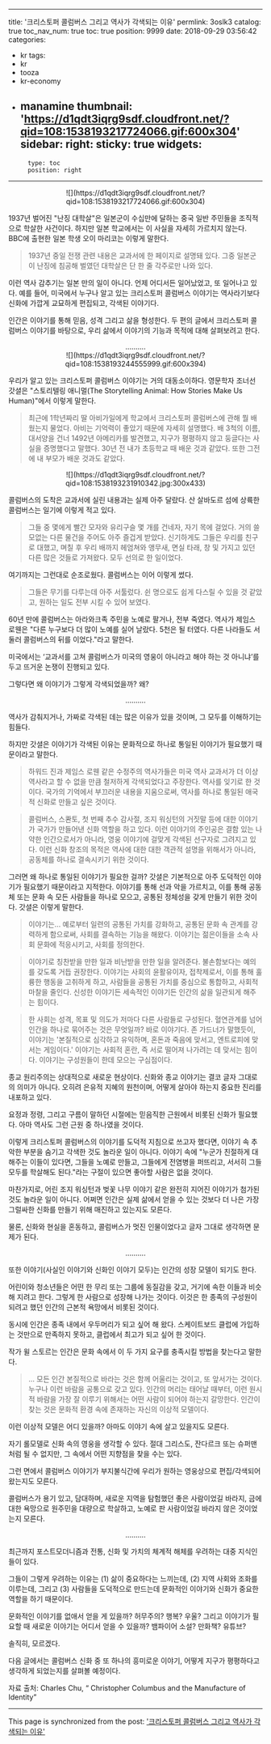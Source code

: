 
---
title: '크리스토퍼 콜럼버스 그리고 역사가 각색되는 이유'
permlink: 3oslk3
catalog: true
toc_nav_num: true
toc: true
position: 9999
date: 2018-09-29 03:56:42
categories:
- kr
tags:
- kr
- tooza
- kr-economy
- manamine
thumbnail: 'https://d1qdt3iqrg9sdf.cloudfront.net/?qid=108:1538193217724066.gif:600x304'
sidebar:
    right:
        sticky: true
widgets:
    -
        type: toc
        position: right
---


<center>  
![](https://d1qdt3iqrg9sdf.cloudfront.net/?qid=108:1538193217724066.gif:600x304)
</center>
  
1937년 벌어진 "난징 대학살"은 일본군이 수십만에 달하는 중국 일반 주민들을 조직적으로 학살한 사건이다. 하지만 일본 학교에서는 이 사실을 자세히 가르치지 않는다. BBC에 출현한 일본 학생 오이 마리코는 이렇게 말한다.
  
>1937년 중일 전쟁 관련 내용은 교과서에 한 페이지로 설명돼 있다. 그중 일본군이 난징에 침공해 벌였던 대학살은 단 한 줄 각주로만 나와 있다. 
  
이런 역사 감추기는 일본 만의 일이 아니다. 언제 어디서든 일어났었고, 또 일어나고 있다. 예를 들어, 미국에서 누구나 알고 있는 크리스토퍼 콜럼버스 이야기는 역사라기보다 신화에 가깝게 교묘하게 편집되고, 각색된 이야기다.
  
인간은 이야기를 통해 믿음, 성격 그리고 삶을 형성한다. 두 편의 글에서 크리스토퍼 콜럼버스 이야기를 바탕으로, 우리 삶에서 이야기의 기능과 목적에 대해 살펴보려고 한다.
  
<center>  
..........  
</center>
  
<center>  
![](https://d1qdt3iqrg9sdf.cloudfront.net/?qid=108:1538193244555999.gif:600x394)
</center>
  
우리가 알고 있는 크리스토퍼 콜럼버스 이야기는 거의 대동소이하다. 영문학자 조너선 갓셜은 "스토리텔링 애니멀(The Storytelling Animal: How Stories Make Us Human)"에서 이렇게 말한다.
  
>최근에 1학년짜리 딸 아비가일에게 학교에서 크리스토퍼 콜럼버스에 관해 뭘 배웠는지 물었다. 아비는 기억력이 좋았기 때문에 자세히 설명했다. 배 3척의 이름, 대서양을 건너 1492년 아메리카를 발견했고, 지구가 평평하지 않고 둥글다는 사실을 증명했다고 말했다. 30년 전 내가 초등학교 때 배운 것과 같았다. 또한 그전에 내 부모가 배운 것과도 같았다.
  
<center>  
![](https://d1qdt3iqrg9sdf.cloudfront.net/?qid=108:1538193231910342.jpg:300x433)
</center>
  
콜럼버스의 도착은 교과서에 실린 내용과는 실제 아주 달랐다. 산 살바도르 섬에 상륙한 콜럼버스는 일기에 이렇게 적고 있다. 
  
>그들 중 몇에게 빨간 모자와 유리구슬 몇 개를 건네자, 자기 목에 걸었다. 거의 쓸모없는 다른 물건을 주어도 아주 즐겁게 받았다. 신기하게도 그들은 우리를 친구로 대했고, 며칠 후 우리 배까지 헤엄쳐와 앵무새, 면실 타래, 창 및 가지고 있던 다른 많은 것들로 가져왔다. 모두 선의로 한 일이었다.
  
여기까지는 그런대로 순조로웠다. 콜럼버스는 이어 이렇게 썼다.
  
>그들은 무기를 다루는데 아주 서툴렀다. 쉰 명으로도 쉽게 다스릴 수 있을 것 같았고, 원하는 일도 전부 시킬 수 있어 보였다.
  
60년 만에 콜럼버스는 아라와크족 주민을 노예로 팔거나, 전부 죽였다. 역사가 제임스 로웬은 "다른 누구보다 더 많이 노예를 실어 날랐다. 5천은 될 터였다. 다른 나라들도 서둘러 콜럼버스의 뒤를 이었다."라고 말한다.
  
미국에서는 ‘교과서를 고쳐 콜럼버스가 미국의 영웅이 아니라고 해야 하는 것 아니냐’를 두고 뜨거운 논쟁이 진행되고 있다.
  
그렇다면 왜 이야기가 그렇게 각색되었을까? 왜?
  
<center>  
..........  
</center>
  
역사가 감춰지거나, 가짜로 각색된 데는 많은 이유가 있을 것이며, 그 모두를 이해하기는 힘들다. 
  
하지만 갓셜은 이야기가 각색된 이유는 문화적으로 하나로 통일된 이야기가 필요했기 때문이라고 말한다.
  
>하워드 진과 제임스 로웬 같은 수정주의 역사가들은 미국 역사 교과서가 더 이상 역사라고 할 수 없을 만큼 철저하게 각색되었다고 주장한다. 역사를 잊기로 한 것이다. 국가의 기억에서 부끄러운 내용을 지움으로써, 역사를 하나로 통일된 애국적 신화로 만들고 싶은 것이다.
  
> 콜럼버스, 스콴토, 첫 번째 추수 감사절, 조지 워싱턴의 거짓말 등에 대한 이야기가 국가가 만들어낸 신화 역할을 하고 있다. 이런 이야기의 주인공은 결함 있는 나약한 인간으로서가 아니라, 영웅 이야기에 걸맞게 각색된 선구자로 그려지고 있다. 이런 신화 창조의 목적은 역사에 대한 대한 객관적 설명을 위해서가 아니라, 공동체를 하나로 결속시키기 위한 것이다.
  
그러면 왜 하나로 통일된 이야기가 필요한 걸까? 갓셜은 기본적으로 아주 도덕적인 이야기가 필요했기 때문이라고 지적한다. 이야기를 통해 선과 악을 가르치고, 이를 통해 공동체 또는 문화 속 모든 사람들을 하나로 모으고, 공통된 정체성을 갖게 만들기 위한 것이다. 갓셜은 이렇게 말한다.
  
>이야기는... 예로부터 일련의 공통된 가치를 강화하고, 공통된 문화 속 관계를 강력하게 함으로써, 사회를 결속하는 기능을 해왔다. 이야기는 젊은이들을 소속 사회 문화에 적응시키고, 사회를 정의한다.
  
>이야기로 칭찬받을 만한 일과 비난받을 만한 일을 알려준다. 불손함보다는 예의를 갖도록 거듭 권장한다. 이야기는 사회의 윤활유이자, 접착제로서, 이를 통해 훌륭한 행동을 고취하게 하고, 사람들을 공통된 가치를 중심으로 통합하고, 사회적 마찰을 줄인다. 신성한 이야기든 세속적인 이야기든 인간의 삶을 일관되게 해주는 힘이다. 
  
>한 사회는 성격, 목표 및 의도가 저마다 다른 사람들로 구성된다. 혈연관계를 넘어 인간을 하나로 묶어주는 것은 무엇일까? 바로 이야기다. 존 가드너가 말했듯이, 이야기는 '본질적으로 심각하고 유익하며, 혼돈과 죽음에 맞서고, 엔트로피에 맞서는 게임이다.' 이야기는 사회적 혼란, 즉 서로 떨어져 나가려는 데 맞서는 힘이다. 이야기는 구성원들이 한데 모으는 구심점이다.
  
종교 원리주의는 상대적으로 새로운 현상이다. 신화와 종교 이야기는 결코 글자 그대로의 의미가 아니다. 오히려 은유적 지혜의 원천이며, 어떻게 살아야 하는지 중요한 진리를 내포하고 있다.
  
요정과 정령, 그리고 구름이 말하던 시절에는 믿음직한 근원에서 비롯된 신화가 필요했다. 아마 역사도 그런 근원 중 하나였을 것이다. 
  
이렇게 크리스토퍼 콜럼버스의 이야기를 도덕적 지침으로 쓰고자 했다면, 이야기 속 추악한 부분을 숨기고 각색한 것도 놀라운 일이 아니다. 이야기 속에 "누군가 친절하게 대해주는 이들이 있다면, 그들을 노예로 만들고, 그들에게 전염병을 퍼뜨리고, 서서히 그들 모두를 학살해도 된다."라는 구절이 있으면 좋아할 사람은 없을 것이다. 
  
마찬가지로, 어린 조지 워싱턴과 벚꽃 나무 이야기 같은 완전히 지어진 이야기가 첨가된 것도 놀라운 일이 아니다. 어쩌면 인간은 실제 삶에서 얻을 수 있는 것보다 더 나은 가장 그럴싸한 신화를 만들기 위해 매진하고 있는지도 모른다. 
  
물론, 신화와 현실을 혼동하고, 콜럼버스가 멋진 인물이었다고 글자 그대로 생각하면 문제가 된다. 
  
  
<center>  
..........  
</center>
  
또한 이야기(사실인 이야기와 신화인 이야기 모두)는 인간의 성장 모델이 되기도 한다.
  
어린이와 청소년들은 어떤 한 무리 또는 그룹에 동질감을 갖고, 거기에 속한 이들과 비슷해 지려고 한다. 그렇게 한 사람으로 성장해 나가는 것이다. 이것은 한 종족의 구성원이 되려고 했던 인간의 근본적 욕망에서 비롯된 것이다. 
  
동시에 인간은 종족 내에서 우두머리가 되고 싶어 해 왔다. 스케이트보드 클럽에 가입하는 것만으로 만족하지 못하고, 클럽에서 최고가 되고 싶어 한 것이다.
  
작가 윌 스토르는 인간은 문화 속에서 이 두 가지 요구를 충족시킬 방법을 찾는다고 말한다.
  
>... 모든 인간 본질적으로 바라는 것은 함께 어울리는 것이고, 또 앞서가는 것이다. 누구나 이런 바람을 공통으로 갖고 있다. 인간의 머리는 태어날 때부터, 이런 원시적 바람을 가장 잘 이루기 위해서는 어떤 사람이 되어야 하는지 갈망한다. 인간이 찾는 것은 문화적 환경 속에 존재하는 자신의 이상적 모델이다.
  
이런 이상적 모델은 어디 있을까? 아마도 이야기 속에 살고 있을지도 모른다.
  
자기 롤모델로 신화 속의 영웅을 생각할 수 있다. 절대 그리스도, 잔다르크 또는 슈퍼맨처럼 될 수 없지만, 그 속에서 어떤 지향점을 찾을 수는 있다. 
  
그런 면에서 콜럼버스 이야기가 부지불식간에 우리가 원하는 영웅상으로 편집/각색되어 왔는지도 모른다. 
  
콜럼버스가 용기 있고, 담대하며, 새로운 지역을 탐험했던 좋은 사람이었길 바라지, 금에 대한 욕망으로 원주민을 대량으로 학살하고, 노예로 판 사람이었길 바라지 않은 것이었는지 모른다.
  
<center>
..........
</center>
  
최근까지 포스트모더니즘과 전통, 신화 및 가치의 체계적 해체를 우려하는 대중 지식인들이 있다. 
  
그들이 그렇게 우려하는 이유는 (1) 삶이 중요하다는 느끼는데, (2) 지역 사회와 조화를 이루는데, 그리고 (3) 사람들을 도덕적으로 만드는데 문화적인 이야기와 신화가 중요한 역할을 하기 때문이다. 
  
문화적인 이야기를 없애서 얻을 게 있을까? 허무주의? 행복? 우울? 그리고 이야기가 필요할 때 새로운 이야기는 어디서 얻을 수 있을까? 뱀파이어 소설? 만화책? 유튜브?
  
솔직히, 모르겠다.
  
다음 글에서는 콜럼버스 신화 중 또 하나의 흥미로운 이야기, 어떻게 지구가 평평하다고 생각하게 되었는지를 살펴볼 예정이다. 
  
자료 출처: Charles Chu, “ Christopher Columbus and the Manufacture of Identity”

- - -

This page is synchronized from the post: ['크리스토퍼 콜럼버스 그리고 역사가 각색되는 이유'](https://steemit.com/@pius.pius/3oslk3)
